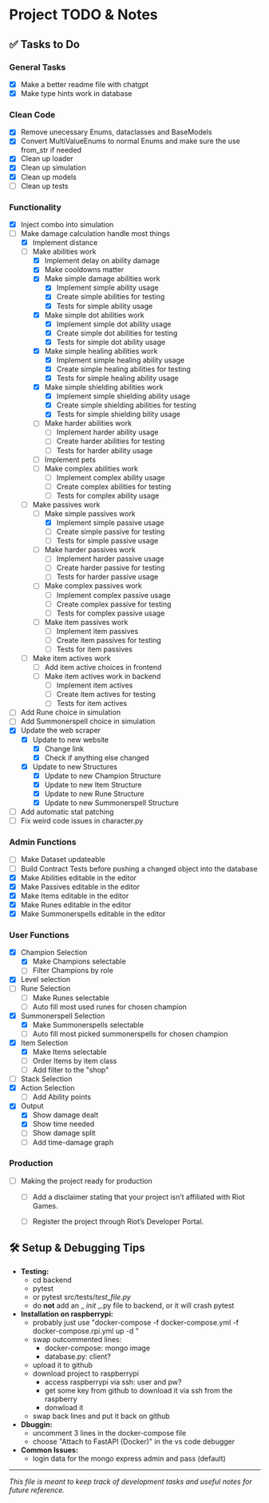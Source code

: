 # Project TODO & Notes

## ✅ Tasks to Do
### General Tasks ###
- [x] Make a better readme file with chatgpt
- [x] Make type hints work in database
### Clean Code ###
- [x] Remove unecessary Enums, dataclasses and BaseModels
- [x] Convert MultiValueEnums to normal Enums and make sure the use from_str if needed
- [x] Clean up loader
- [x] Clean up simulation
- [x] Clean up models
- [ ] Clean up tests
### Functionality ###
- [x] Inject combo into simulation
- [ ] Make damage calculation handle most things
    - [x] Implement distance
    - [ ] Make abilities work
        - [x] Implement delay on ability damage
        - [x] Make cooldowns matter
        - [x] Make simple damage abilities work
            - [x] Implement simple ability usage
            - [x] Create simple abilities for testing
            - [x] Tests for simple ability usage
        - [x] Make simple dot abilities work
            - [x] Implement simple dot ability usage
            - [x] Create simple dot abilities for testing
            - [x] Tests for simple dot ability usage
        - [x] Make simple healing abilities work
            - [x] Implement simple healing ability usage
            - [x] Create simple healing abilities for testing
            - [x] Tests for simple healing ability usage
        - [x] Make simple shielding abilities work
            - [x] Implement simple shielding ability usage
            - [x] Create simple shielding abilities for testing
            - [x] Tests for simple shielding  bility usage
        - [ ] Make harder abilities work
            - [ ] Implement harder ability usage
            - [ ] Create harder abilities for testing
            - [ ] Tests for harder ability usage
        - [ ] Implement pets
        - [ ] Make complex abilities work
            - [ ] Implement complex ability usage
            - [ ] Create complex abilities for testing
            - [ ] Tests for complex ability usage
    - [ ] Make passives work
        - [ ] Make simple passives work
            - [x] Implement simple passive usage
            - [ ] Create simple passive for testing
            - [ ] Tests for simple passive usage
        - [ ] Make harder passives work
            - [ ] Implement harder passive usage
            - [ ] Create harder passive for testing
            - [ ] Tests for harder passive usage
        - [ ] Make complex passives work
            - [ ] Implement complex passive usage
            - [ ] Create complex passive for testing
            - [ ] Tests for complex passive usage
        - [ ] Make item passives work
            - [ ] Implement item passives
            - [ ] Create item passives for testing
            - [ ] Tests for item passives
    - [ ] Make item actives work
        - [ ] Add item active choices in frontend
        - [ ] Make item actives work in backend
            - [ ] Implement item actives
            - [ ] Create item actives for testing
            - [ ] Tests for item actives
- [ ] Add Rune choice in simulation
- [ ] Add Summonerspell choice in simulation
- [x] Update the web scraper
    - [x] Update to new website
        - [x] Change link
        - [x] Check if anything else changed
    - [x] Update to new Structures
        - [x] Update to new Champion Structure
        - [x] Update to new Item Structure
        - [x] Update to new Rune Structure
        - [x] Update to new Summonerspell Structure
- [ ] Add automatic stat patching
- [ ] Fix weird code issues in character.py
### Admin Functions ###
- [ ] Make Dataset updateable
- [ ] Build Contract Tests before pushing a changed object into the database
- [x] Make Abilities editable in the editor
- [x] Make Passives editable in the editor
- [x] Make Items editable in the editor
- [x] Make Runes editable in the editor
- [x] Make Summonerspells editable in the editor
### User Functions ###
- [x] Champion Selection
    - [x] Make Champions selectable
    - [ ] Filter Champions by role
- [x] Level selection
- [ ] Rune Selection
    - [ ] Make Runes selectable
    - [ ] Auto fill most used runes for chosen champion
- [x] Summonerspell Selection
    - [x] Make Summonerspells selectable
    - [ ] Auto fill most picked summonerspells for chosen champion
- [x] Item Selection
    - [x] Make Items selectable
    - [ ] Order Items by item class
    - [ ] Add filter to the "shop"
- [ ] Stack Selection
- [x] Action Selection
    - [ ] Add Ability points
- [x] Output
    - [x] Show damage dealt
    - [x] Show time needed
    - [ ] Show damage split
    - [ ] Add time-damage graph
### Production ###
- [ ] Making the project ready for production
    - [ ] Add a disclaimer stating that your project isn’t affiliated with Riot Games.
    - [ ] Register the project through Riot’s Developer Portal.


## 🛠 Setup & Debugging Tips
- **Testing:**
    - cd backend
    - pytest
    - or pytest src/tests/*test_file.py*
    - do **not** add an _ _init_ _.py file to backend, or it will crash pytest
- **Installation on raspberrypi:**
    - probably just use "docker-compose -f docker-compose.yml -f docker-compose.rpi.yml up -d
"
    - swap outcommented lines:
        - docker-compose: mongo image
        - database.py: client?
    - upload it to github
    - download project to raspberrypi
        - access raspberrypi via ssh: user and pw?
        - get some key from github to download it via ssh from the raspberry
        - donwload it
    - swap back lines and put it back on github
- **Dbuggin:**
    - uncomment 3 lines in the docker-compose file
    - choose "Attach to FastAPI (Docker)" in the vs code debugger
- **Common Issues:**
    - login data for the mongo express admin and pass (default)

---
*This file is meant to keep track of development tasks and useful notes for future reference.*

